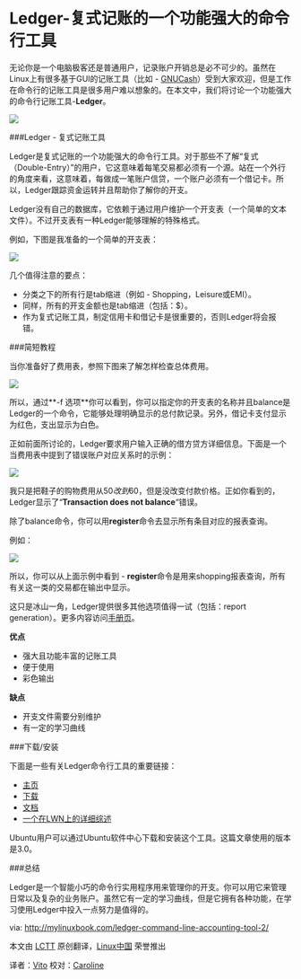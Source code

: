 Ledger-复式记账的一个功能强大的命令行工具
==================================

无论你是一个电脑极客还是普通用户，记录账户开销总是必不可少的。虽然在Linux上有很多基于GUI的记账工具（比如 - [GNUCash][1]）受到大家欢迎，但是工作在命令行的记账工具是很多用户难以想象的。在本文中，我们将讨论一个功能强大的命令行记账工具-**Ledger**。

![](http://mylinuxbook.com/wp-content/uploads/2013/09/ledger-main.png)

###Ledger - 复式记账工具

Ledger是复式记账的一个功能强大的命令行工具。对于那些不了解“复式（Double-Entry）”的用户，它这意味着每笔交易都必须有一个源。站在一个外行的角度来看，这意味着，每做成一笔账户信贷，一个账户必须有一个借记卡。所以，Ledger跟踪资金运转并且帮助你了解你的开支。

Ledger没有自己的数据库，它依赖于通过用户维护一个开支表（一个简单的文本文件）。不过开支表有一种Ledger能够理解的特殊格式。

例如，下图是我准备的一个简单的开支表：

![](http://mylinuxbook.com/wp-content/uploads/2013/09/ledger-11.png)

几个值得注意的要点：  

* 分类之下的所有行是tab缩进（例如 - Shopping，Leisure或EMI）。
* 同样，所有的开支金额也是tab缩进（包括：$）。
* 作为复式记账工具，制定信用卡和借记卡是很重要的，否则Ledger将会报错。 

###简短教程

当你准备好了费用表，参照下图来了解怎样检查总体费用。  

![](http://mylinuxbook.com/wp-content/uploads/2013/09/ledger-2.png)

所以，通过**-f 选项**你可以看到，你可以指定你的开支表的名称并且balance是Ledger的一个命令，它能够处理明确显示的总付款记录。另外，借记卡支付显示为红色，支出显示为白色。

正如前面所讨论的，Ledger要求用户输入正确的借方贷方详细信息。下面是一个当费用表中提到了错误账户对应关系时的示例： 

![](http://mylinuxbook.com/wp-content/uploads/2013/09/ledger-3.png)

我只是把鞋子的购物费用从$50改到$60，但是没改变付款价格。正如你看到的，Ledger显示了“**Transaction does not balance**“错误。

除了balance命令，你可以用**register**命令去显示所有条目对应的报表查询。

例如：  

![](http://mylinuxbook.com/wp-content/uploads/2013/09/ledger-4.png)

所以，你可以从上面示例中看到 - **register**命令是用来shopping报表查询，所有有关这一类的交易都在输出中显示。

这只是冰山一角，Ledger提供很多其他选项值得一试（包括：report generation）。更多内容访问[手册页][2]。

**优点**

* 强大且功能丰富的记账工具
* 便于使用
* 彩色输出

**缺点**

* 开支文件需要分别维护
* 有一定的学习曲线

###下载/安装

下面是一些有关Ledger命令行工具的重要链接：  

* [主页][3]
* [下载][4]
* [文档][5]
* [一个在LWN上的详细综述][6]

Ubuntu用户可以通过Ubuntu软件中心下载和安装这个工具。这篇文章使用的版本是3.0。

###总结

Ledger是一个智能小巧的命令行实用程序用来管理你的开支。你可以用它来管理日常以及复杂的业务账户。虽然它有一定的学习曲线，但是它拥有各种功能，在学习使用Ledger中投入一点努力是值得的。


via: <http://mylinuxbook.com/ledger-command-line-accounting-tool-2/>

本文由 [LCTT][] 原创翻译，[Linux中国][] 荣誉推出

译者：[Vito][] 校对：[Caroline][]

[LCTT]:https://github.com/LCTT/TranslateProject
[Linux中国]:http://linux.cn/portal.php
[Vito]:http://linux.cn/space/Vito
[Caroline]:http://linux.cn/space/14763

[1]:http://www.gnucash.org/
[2]:http://www.ledger-cli.org/3.0/doc/ledger.1.html
[3]:http://www.ledger-cli.org/
[4]:http://www.ledger-cli.org/download.html
[5]:http://www.ledger-cli.org/2.6/ledger.pdf
[6]:http://lwn.net/Articles/501681/